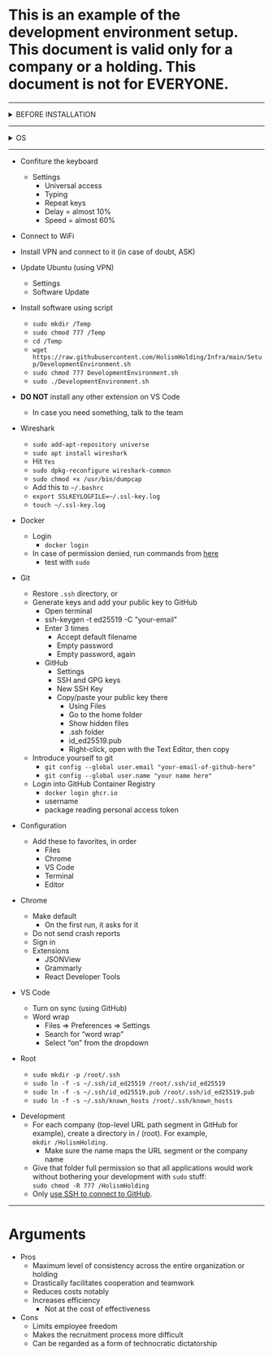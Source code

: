 # This is an example of the development environment setup. This document is valid only for a company or a holding. **This document is not for EVERYONE**.

---

<details>
  <summary>BEFORE INSTALLATION</summary>
  
  - If this is not your first installation, make sure to backup ~/.ssh folder to be restored later. You can zip it and upload it to your google drive storage.
  
</details>

---

<details>
  <summary>OS</summary>
  

- Ubuntu
  - Only 22.04 LTS
  - Only from ubunto.com
  - Bootable image
    - using [Startup Disk Creator](https://ubuntu.com/tutorials/create-a-usb-stick-on-ubuntu#3-launch-startup-disk-creator)
    - or using [balenaEtcher](https://ubuntu.com/tutorials/install-ubuntu-desktop#3-create-a-bootable-usb-stick)
  - Boot
  - Choose **Install Ubuntu**
    - Select English (US)
  - Keyboard layout
    - Enlish (US)
  - DO NOT Connect to WiFi
    - Reason: faster installation and async update after installation
  - Minimal installation
    - Make sure no box is selected
  - Erase disk and install Ubuntu
    - Always be ready to lose your machine
    - Advanced features
      - None
  - Press **Install Now**
    - Press **Continue**
  - Where are you?
    - Choose Tehran
    - Press **Continue**
  - Computer name
    - YourNamePc or YourNameLaptop
    - Choose a simple password (you will be asked for it frequently)
      - Preferably choose 100 as your password
    - **DO NOT** choose auto-login
      - If you choose auto-login, you will encouner *keyring* later. To disable auto-login later:
        - Settings
        - User
        - Unlock
        - disable Automatic Login
  - **DO NOT** set up **Livepatch**
    - Hit **Next**
  - **DO NOT** help Ubuntu
    - Select **No, don't send system info**
  - Privacy (Location Services)
    - Up to you
  - Remove everything from the left bar
  - **DO NOT** install any other languages
    - Just English & Persian
    - **DO NOT** change defaults
  - Change culture
    - Settings
    - Region & Language
    - Format
    - English (United States)
  - todo: DO NOT DO THIS YET
    - [Enable root](https://askubuntu.com/questions/1192471/login-as-root-on-ubuntu-desktop) and login as root always (This decision is explained [here](https://nefcanto.ir/dev-circle/philosophy/why-root))
  
</details>

---

- Confiture the keyboard
    - Settings
      - Universal access
      - Typing
      - Repeat keys
      - Delay = almost 10%
      - Speed = almost 60%
- Connect to WiFi
- Install VPN and connect to it (in case of doubt, ASK)
- Update Ubuntu (using VPN)
  - Settings
  - Software Update
- Install software using script
  - `sudo mkdir /Temp`
  - `sudo chmod 777 /Temp`
  - `cd /Temp`
  - `wget https://raw.githubusercontent.com/HolismHolding/Infra/main/Setup/DevelopmentEnvironment.sh`
  - `sudo chmod 777 DevelopmentEnvironment.sh`
  - `sudo ./DevelopmentEnvironment.sh`

- **DO NOT** install any other extension on VS Code
  - In case you need something, talk to the team


- Wireshark
  - `sudo add-apt-repository universe`
  - `sudo apt install wireshark`
  - Hit `Yes`
  - `sudo dpkg-reconfigure wireshark-common`
  - `sudo chmod +x /usr/bin/dumpcap`
  - Add this to `~/.bashrc`
  - `export SSLKEYLOGFILE=~/.ssl-key.log`
  - `touch ~/.ssl-key.log`
- Docker
  - Login
    - `docker login`
  - In case of permission denied, run commands from [here](https://stackoverflow.com/questions/59265190/permission-denied-in-docker-compose-on-linux)
    - test with `sudo`

- Git 
  - Restore `.ssh` directory, or
  - Generate keys and add your public key to GitHub 
    - Open terminal 
    - ssh-keygen -t ed25519 -C "your-email" 
    - Enter 3 times 
      - Accept default filename 
      - Empty password 
      - Empty password, again 
    - GitHub 
      - Settings 
      - SSH and GPG keys 
      - New SSH Key 
      - Copy/paste your public key there 
        - Using Files 
        - Go to the home folder 
        - Show hidden files 
        - .ssh folder 
        - id_ed25519.pub 
        - Right-click, open with the Text Editor, then copy 
  - Introduce yourself to git 
    - `git config --global user.email "your-email-of-github-here"` 
    - `git config --global user.name "your name here"`
  - Login into GitHub Container Registry
    - `docker login ghcr.io`
    - username
    - package reading personal access token
- Configuration
  - Add these to favorites, in order
    - Files
    - Chrome
    - VS Code
    - Terminal
    - Editor
- Chrome
  - Make default
    - On the first run, it asks for it
  - Do not send crash reports
  - Sign in
  - Extensions
    - JSONView
    - Grammarly
    - React Developer Tools
- VS Code
  - Turn on sync (using GitHub)
  - Word wrap
    - Files => Preferences => Settings
    - Search for “word wrap”
    - Select “on” from the dropdown
- Root
  - `sudo mkdir -p /root/.ssh`
  - `sudo ln -f -s ~/.ssh/id_ed25519 /root/.ssh/id_ed25519`
  - `sudo ln -f -s ~/.ssh/id_ed25519.pub /root/.ssh/id_ed25519.pub`
  - `sudo ln -f -s ~/.ssh/known_hosts /root/.ssh/known_hosts`

* Development
  - For each company (top-level URL path segment in GitHub for example), create a directory in / (root). For example,  
    `mkdir /HolismHolding`.
    - Make sure the name maps the URL segment or the company name
  - Give that folder full permission so that all applications would work without bothering your development with `sudo` stuff:  
    `sudo chmod -R 777 /HolismHolding`
  - Only [use SSH to connect to GitHub](https://www.freecodecamp.org/news/how-to-fix-git-always-asking-for-user-credentials/).

---

# Arguments

- Pros
  - Maximum level of consistency across the entire organization or holding
  - Drastically facilitates cooperation and teamwork
  - Reduces costs notably
  - Increases efficiency
    - Not at the cost of effectiveness
- Cons
  - Limits employee freedom
  - Makes the recruitment process more difficult
  - Can be regarded as a form of technocratic dictatorship
